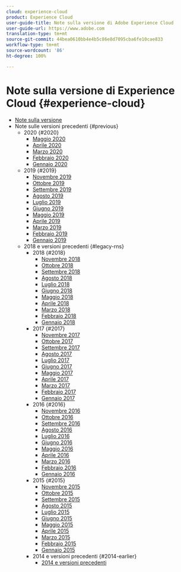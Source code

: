 ```yaml
---
cloud: experience-cloud
product: Experience Cloud
user-guide-title: Note sulla versione di Adobe Experience Cloud
user-guide-url: https://www.adobe.com
translation-type: tm+mt
source-git-commit: 44bea0610bb4e4b5c86e8d7095cba6fe10cae833
workflow-type: tm+mt
source-wordcount: '86'
ht-degree: 100%

---
```



# Note sulla versione di Experience Cloud {#experience-cloud}

+ [Note sulla versione](current.md)
+ Note sulle versioni precedenti {#previous}
   + 2020 {#2020}
      + [Maggio 2020](c-legacy-releases/2020/05212020.md)
      + [Aprile 2020](c-legacy-releases/2020/04162020.md)
      + [Marzo 2020](c-legacy-releases/2020/03122020.md)
      + [Febbraio 2020](c-legacy-releases/2020/02202020.md)
      + [Gennaio 2020](c-legacy-releases/2020/01162020.md)
   + 2019 {#2019}
      + [Novembre 2019](c-legacy-releases/2019/10312019.md)
      + [Ottobre 2019](c-legacy-releases/2019/10102019.md)
      + [Settembre 2019](c-legacy-releases/2019/09122019.md)
      + [Agosto 2019](c-legacy-releases/2019/08082019.md)
      + [Luglio 2019](c-legacy-releases/2019/07182019.md)
      + [Giugno 2019](c-legacy-releases/2019/06132019.md)
      + [Maggio 2019](c-legacy-releases/2019/05092019.md)
      + [Aprile 2019](c-legacy-releases/2019/04112019.md)
      + [Marzo 2019](c-legacy-releases/2019/03072019.md)
      + [Febbraio 2019](c-legacy-releases/2019/02072019.md)
      + [Gennaio 2019](c-legacy-releases/2019/01172019.md)
   + 2018 e versioni precedenti {#legacy-rns}
      + 2018 {#2018}
         + [Novembre 2018](c-legacy-releases/2018/11012018.md)
         + [Ottobre 2018](c-legacy-releases/2018/10112018.md)
         + [Settembre 2018](c-legacy-releases/2018/09132018.md)
         + [Agosto 2018](c-legacy-releases/2018/08092018.md)
         + [Luglio 2018](c-legacy-releases/2018/07192018.md)
         + [Giugno 2018](c-legacy-releases/2018/06142018.md)
         + [Maggio 2018](c-legacy-releases/2018/05102018.md)
         + [Aprile 2018](c-legacy-releases/2018/04122018.md)
         + [Marzo 2018](c-legacy-releases/2018/03082018.md)
         + [Febbraio 2018](c-legacy-releases/2018/02082018.md)
         + [Gennaio 2018](c-legacy-releases/2018/01182018.md)
      + 2017 {#2017}
         + [Novembre 2017](c-legacy-releases/2017/11092017.md)
         + [Ottobre 2017](c-legacy-releases/2017/10262017.md)
         + [Settembre 2017](c-legacy-releases/2017/09212017.md)
         + [Agosto 2017](c-legacy-releases/2017/08172017.md)
         + [Luglio 2017](c-legacy-releases/2017/07202017.md)
         + [Giugno 2017](c-legacy-releases/2017/06082017.md)
         + [Maggio 2017](c-legacy-releases/2017/05182017.md)
         + [Aprile 2017](c-legacy-releases/2017/04202017.md)
         + [Marzo 2017](c-legacy-releases/2017/03092017.md)
         + [Febbraio 2017](c-legacy-releases/2017/02162017.md)
         + [Gennaio 2017](c-legacy-releases/2017/01192017.md)
      + 2016 {#2016}
         + [Novembre 2016](c-legacy-releases/2016/11102016.md)
         + [Ottobre 2016](c-legacy-releases/2016/10202016.md)
         + [Settembre 2016](c-legacy-releases/2016/09152016.md)
         + [Agosto 2016](c-legacy-releases/2016/08182016.md)
         + [Luglio 2016](c-legacy-releases/2016/07212016.md)
         + [Giugno 2016](c-legacy-releases/2016/06162016.md)
         + [Maggio 2016](c-legacy-releases/2016/05192016.md)
         + [Aprile 2016](c-legacy-releases/2016/04212016.md)
         + [Marzo 2016](c-legacy-releases/2016/03172016.md)
         + [Febbraio 2016](c-legacy-releases/2016/02182016.md)
         + [Gennaio 2016](c-legacy-releases/2016/01212016.md)
      + 2015 {#2015}
         + [Novembre 2015](c-legacy-releases/2015/11052015.md)
         + [Ottobre 2015](c-legacy-releases/2015/10152015.md)
         + [Settembre 2015](c-legacy-releases/2015/09172015.md)
         + [Agosto 2015](c-legacy-releases/2015/08202015.md)
         + [Luglio 2015](c-legacy-releases/2015/07162015.md)
         + [Giugno 2015](c-legacy-releases/2015/06182015.md)
         + [Maggio 2015](c-legacy-releases/2015/05212015.md)
         + [Aprile 2015](c-legacy-releases/2015/04162015.md)
         + [Marzo 2015](c-legacy-releases/2015/03192015.md)
         + [Febbraio 2015](c-legacy-releases/2015/02192015.md)
         + [Gennaio 2015](c-legacy-releases/2015/01152015.md)
      + 2014 e versioni precedenti {#2014-earlier}
         + [2014 e versioni precedenti](c-legacy-releases/2014-earlier.md)